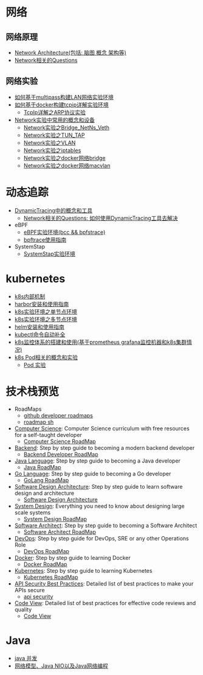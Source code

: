
# 网络

## 网络原理
- [Network Architecture(包括: 脑图 概念 架构等)](network/principles/Network的Architecture/Network的Architecture.md)
- [Network相关的Questions](network/principles/Network相关的Questions/Network相关的Questions.md)
## 网络实验
- [如何基于multipass构建LAN网络实验环境](network/experiments/LAN网络实验环境/readme.如何基于multipass构建LAN网络实验环境.md)
- [如何基于docker构建tcpip详解实验环境](network/experiments/TcpIp详解实验环境/readme.TcpIp详解实验环境.md)
    - [TcpIp详解之ARP协议实验](network/experiments/TcpIp详解之ARP协议实验/readme.TcpIp详解之ARP协议实验.md)
- [Network实验中常用的概念和设备](network/experiments/Network实验中常用的概念和设备/Network实验中常用的概念和设备.md)
    - [Network实验之Bridge_NetNs_Veth](network/experiments/Network实验之Bridge_NetNs_Veth/Network实验之Bridge_NetNs_Veth.md)
    - [Network实验之TUN_TAP](network/experiments/Network实验之TUN_TAP/Network实验之TUN_TAP.md)
    - [Network实验之VLAN](network/experiments/Network实验之VLAN/Network实验之VLAN.md)
    - [Network实验之iptables](network/experiments/Network实验之iptables/Network实验之iptables.md)
    - [Network实验之docker网络bridge](network/experiments/Network实验之docker网络bridge/Network实验之docker网络bridge.md)
    - [Network实验之docker网络macvlan](network/experiments/Network实验之docker网络macvlan/Network实验之docker网络macvlan.md)


# 动态追踪

- [DynamicTracing中的概念和工具](dynamic-tracing/dynamicTracing中的概念和工具/dynamicTracing中的概念和工具.md)
    - [Network相关的Questions: 如何使用DynamicTracing工具去解决](network/principles/Network相关的Questions/Network相关的Questions.md)
- eBPF
    - [eBPF实验环境(bcc && bpfstrace)](dynamic-tracing/eBPF/eBPF实验环境/eBPF实验环境.md)
    - [bpftrace使用指南](dynamic-tracing/eBPF/bpftrace使用指南/bpftrace使用指南.md)
- SystemStap
    - [SystemStap实验环境](dynamic-tracing/systemtap/systemtap实验环境/systemtap实验环境.md)



# kubernetes
- [k8s内部机制](kubernetes/k8s-internals/k8s-internals.md)
- [harbor安装和使用指南](kubernetes/harbor安装和使用指南/harbor安装和使用指南.md)
- [k8s实验环境之单节点环境](kubernetes/k8s实验环境之单节点环境/k8s实验环境之单节点环境.md)
- [k8s实验环境之多节点环境](kubernetes/k8s实验环境之多节点环境/k8s实验环境之多节点环境.md)
- [helm安装和使用指南](kubernetes/helm安装和使用指南/helm安装和使用指南.md)
- [kubectl命令自动补全](kubernetes/kubectl命令自动补全/kubectl命令自动补全.md)
- [k8s监控体系的搭建和使用(基于prometheus grafana监控机器和k8s集群情况)](kubernetes/k8s监控体系的搭建和使用/k8s监控体系的搭建和使用.md)
- [k8s Pod相关的概念和实验](kubernetes/k8s的Pod概念和Pod实验/k8s的Pod概念和Pod实验.md )
    - [Pod 实验](kubernetes/k8s-trails/pod)


# 技术栈预览
- RoadMaps
	- [github developer roadmaps](https://github.com/kamranahmedse/developer-roadmap)
	- [roadmap sh](https://roadmap.sh/)
- [Computer Science](tech-stacks/tech-stacks-summary/attachments/computer-science_00.png): Computer Science curriculum with free resources for a self-taught developer
	- [Computer Science RoadMap](https://roadmap.sh/computer-science)
- [Backend](tech-stacks/tech-stacks-summary/attachments/backend_00.png): Step by step guide to becoming a modern backend developer
	- [Backend Developer RoadMap](https://roadmap.sh/backend)
- [Java Language](tech-stacks/tech-stacks-summary/attachments/java_00.png): Step by step guide to becoming a Java developer
	- [Java RoadMap](https://roadmap.sh/java)
- [Go Language](tech-stacks/tech-stacks-summary/attachments/golang_00.png): Step by step guide to becoming a Go developer
	- [GoLang RoadMap](https://roadmap.sh/golang)
- [Software Design Architecture](tech-stacks/tech-stacks-summary/attachments/software-design-architecture_00.png): Step by step guide to learn software design and architecture
	- [Software Design Architecture](https://roadmap.sh/software-design-architecture)
- [System Design](tech-stacks/tech-stacks-summary/attachments/system-design_00.png): Everything you need to know about designing large scale systems
	- [System Design RoadMap](https://roadmap.sh/system-design)
- [Software Architect](tech-stacks/tech-stacks-summary/attachments/software-architect_00.png): Step by step guide to becoming a Software Architect
	- [Software Architect RoadMap](https://roadmap.sh/software-architect)
- [DevOps](tech-stacks/tech-stacks-summary/attachments/devops_00.png): Step by step guide for DevOps, SRE or any other Operations Role
	- [DevOps RoadMap](https://roadmap.sh/devops)
- [Docker](tech-stacks/tech-stacks-summary/attachments/docker_00.png): Step by step guide to learning Docker
	- [Docker RoadMap](https://roadmap.sh/docker)
- [Kubernetes](tech-stacks/tech-stacks-summary/attachments/kubernetes_00.png): Step by step guide to learning Kubernetes
	- [Kubernetes RoadMap](https://roadmap.sh/kubernetes)
- [API Security Best Practices](tech-stacks/tech-stacks-summary/attachments/api-security_00.png): Detailed list of best practices to make your APIs secure
	- [api security](https://roadmap.sh/best-practices/api-security)
- [Code View](tech-stacks/tech-stacks-summary/attachments/code-review_00.png): Detailed list of best practices for effective code reviews and quality
	- [Code View](https://roadmap.sh/best-practices/code-review)



# Java
- [java 并发](java-trials/java-tech-stack/java-concurrency/Java并发.md)
- [网络模型、Java NIO以及Java网络编程](java-trials/java-tech-stack/java-nio/Java网络编程.md)

